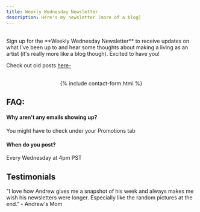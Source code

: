 ```yaml
---
title: Weekly Wednesday Newsletter
description: Here's my newsletter (more of a blog)
---
```


<br />
Sign up for the **Weekly Wednesday Newsletter** to receive updates on what I've been up to and hear some thoughts about making a living as an artist (it's really more like a blog though). Excited to have you!

Check out old posts [here-](https://blog.jonadrew.com/profile)

<br />
<center>
{% include contact-form.html %}
</center>


## FAQ:

#### Why aren't any emails showing up?

You might have to check under your Promotions tab

#### When do you post?

Every Wednesday at 4pm PST



## Testimonials
"I love how Andrew gives me a snapshot of his week and always makes me wish his newsletters were longer. Especially like the random pictures at the end." - Andrew's Mom
